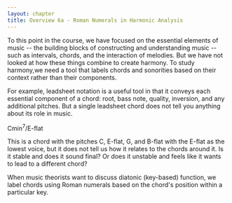 ```yaml
---
layout: chapter
title: Overview 6a - Roman Numerals in Harmonic Analysis
---
```


To this point in the course, we have focused on the essential elements of music -- the building blocks of constructing and understanding music -- such as intervals, chords, and the interaction of melodies. But we have not looked at how these things combine to create harmony. To study harmony,we need a tool that labels chords and sonorities based on their context rather than their components. 

For example, leadsheet notation is a useful tool in that it conveys each essential component of a chord: root, bass note, quality, inversion, and any additional pitches. But a single leadsheet chord does not tell you anything about its role in music. 

Cmin<sup>7</sup>/E-flat

This is a chord with the pitches C, E-flat, G, and B-flat with the E-flat as the lowest voice, but it does not tell us how it relates to the chords around it. Is it stable and does it sound final? Or does it unstable and feels like it wants to lead to a different chord?

When music theorists want to discuss diatonic (key-based) function, we label chords using Roman numerals based on the chord's position within a particular key.

